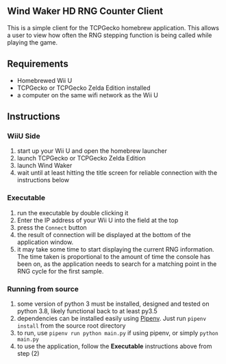 ## Wind Waker HD RNG Counter Client

This is a simple client for the TCPGecko homebrew application. This allows a user
to view how often the RNG stepping function is being called while playing the game.

## Requirements

 - Homebrewed Wii U
 - TCPGecko or TCPGecko Zelda Edition installed
 - a computer on the same wifi network as the Wii U

## Instructions

### WiiU Side
 1) start up your Wii U and open the homebrew launcher
 2) launch TCPGecko or TCPGecko Zelda Edition
 3) launch Wind Waker
 4) wait until at least hitting the title screen for reliable connection with the
 instructions below

### Executable
 1) run the executable by double clicking it
 2) Enter the IP address of your Wii U into the field at the top
 3) press the `Connect` button 
 4) the result of connection will be displayed at the bottom of the 
 application window.
 5) it may take some time to start displaying the current RNG information.
 The time taken is proportional to the amount of time the console has been on,
 as the application needs to search for a matching point in the RNG cycle for 
 the first sample.

### Running from source
 1) some version of python 3 must be installed, designed and tested on python 3.8, likely 
 functional back to at least py3.5
 2) dependencies can be installed easily using [Pipenv](https://pipenv.pypa.io/en/latest/). 
 Just run `pipenv install` from the source root directory
 3) to run, use `pipenv run python main.py` if using pipenv, or simply `python main.py`
 4) to use the application, follow the **Executable** instructions above from step (2)

